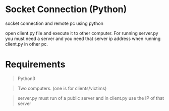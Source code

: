# Socket Connection (Python)
socket connection and remote pc using python

open client.py file and execute it to other computer. For running server.py you must need a server and you need that server ip address when running client.py in other pc.

# Requirements
  > Python3
  
  > Two computers. (one is for clients/victims)
  
  > server.py must run of a public server and in client.py use the IP of that server
